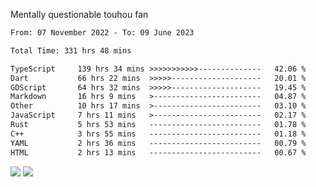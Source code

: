 Mentally questionable touhou fan



<!--START_SECTION:waka-->

```txt
From: 07 November 2022 - To: 09 June 2023

Total Time: 331 hrs 48 mins

TypeScript     139 hrs 34 mins >>>>>>>>>>>--------------   42.06 %
Dart           66 hrs 22 mins  >>>>>--------------------   20.01 %
GDScript       64 hrs 32 mins  >>>>>--------------------   19.45 %
Markdown       16 hrs 9 mins   >------------------------   04.87 %
Other          10 hrs 17 mins  >------------------------   03.10 %
JavaScript     7 hrs 11 mins   >------------------------   02.17 %
Rust           5 hrs 53 mins   -------------------------   01.78 %
C++            3 hrs 55 mins   -------------------------   01.18 %
YAML           2 hrs 36 mins   -------------------------   00.79 %
HTML           2 hrs 13 mins   -------------------------   00.67 %
```

<!--END_SECTION:waka-->

![](https://posei.me/horse_going_hard.gif)
![](https://posei.me/horse_going_hard.gif)
